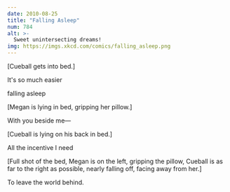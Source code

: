 ```yaml
---
date: 2010-08-25
title: "Falling Asleep"
num: 784
alt: >-
  Sweet unintersecting dreams!
img: https://imgs.xkcd.com/comics/falling_asleep.png
---
```

[Cueball gets into bed.]

It's so much easier

falling asleep

[Megan is lying in bed, gripping her pillow.]

With you beside me—

[Cueball is lying on his back in bed.]

All the incentive I need

[Full shot of the bed, Megan is on the left, gripping the pillow, Cueball is as far to the right as possible, nearly falling off, facing away from her.]

To leave the world behind.